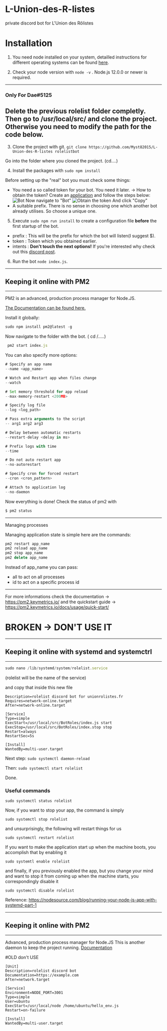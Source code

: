 # L-Union-des-R-listes
private discord bot for L'Union des Rôlistes

# Installation
1. You need node installed on your system, detailled instructions for different operating systems can be found [here](https://nodejs.org/en/download/).

2. Check your node version with ```node -v``` . Node.js 12.0.0 or newer is required.

-----------------------------------------
### Only For Dae#5125
Delete the previous rolelist folder completly. Then go to /usr/local/src/ and clone the project. Otherwise you need to modify the path for the code below.
-----------------------------------------

3. Clone the project with git. 
```git clone https://github.com/Myst82015/L-Union-des-R-listes rolelistbot```

Go into the folder where you cloned the project. (cd....)

4. Install the packages with ```sudo npm install```

Before setting up the "real" bot you must check some things:
 - You need a so called token for your bot. You need it later.
 -> How to obtain the token? Create an [application](https://discord.com/developers/applications) and follow the steps below:
 ![Bot](https://github.com/Myst82015/L-Union-des-R-listes/blob/main/assets/Screenshot_1.png)
 Now navigate to "Bot"
 ![Obtain the token](https://github.com/Myst82015/L-Union-des-R-listes/blob/main/assets/obtain_the_token%20-%20Kopie.jpg)
 And click "Copy"
- A suitable prefix. There is no sense in choosing one which another bot already utilises. So choose a unique one.

5. Execute ```sudo npm run install``` to create a configuration file **before** the first startup of the bot.
- prefix : This will be the prefix for which the bot will listen(I suggest $).
- token : Token which you obtained earlier.
- intents : **Don't touch the next options!** If you're interested why check out this [discord post](https://blog.discord.com/the-future-of-bots-on-discord-4e6e050ab52e).
 
6. Run the bot ```node index.js```.



-----------------------------------------
## Keeping it online with PM2
-----------------------------------------
PM2 is an advanced, production process manager for Node.JS.

[The Documentation can be found here.](https://pm2.keymetrics.io/)

Install it globally: 
```js
sudo npm install pm2@latest -g
```
Now navigate to the folder with the bot. ( cd /.....)
```js
 pm2 start index.js
```
You can also specify more options:

```js
# Specify an app name
--name <app_name>

# Watch and Restart app when files change
--watch

# Set memory threshold for app reload
--max-memory-restart <200MB>

# Specify log file
--log <log_path>

# Pass extra arguments to the script
-- arg1 arg2 arg3

# Delay between automatic restarts
--restart-delay <delay in ms>

# Prefix logs with time
--time

# Do not auto restart app
--no-autorestart

# Specify cron for forced restart
--cron <cron_pattern>

# Attach to application log
--no-daemon

```
Now everything is done! Check the status of pm2 with
```js
$ pm2 status
```
-----------------------------------------
Managing processes

Managing application state is simple here are the commands:
```js
pm2 restart app_name
pm2 reload app_name
pm2 stop app_name
pm2 delete app_name

```

Instead of app_name you can pass:

- all to act on all processes
- id to act on a specific process id
-----------------------------------------


For more informations check the documentation -> https://pm2.keymetrics.io/ and the quickstart guide -> https://pm2.keymetrics.io/docs/usage/quick-start/

# BROKEN -> DON'T USE IT
-----------------------------------------
## Keeping it online with systemd and systemctrl
-----------------------------------------


```js
sudo nano /lib/systemd/system/rolelist.service
```
(rolelist will be the name of the service)

and copy that inside this new file

```[Unit]
Description=rolelist discord bot for unionrolistes.fr
Requires=network-online.target
After=network-online.target

[Service]
Type=simple
ExecStart=/usr/local/src/BotRoles/index.js start
ExecStop=/usr/local/src/BotRoles/index.stop stop
Restart=always
RestartSec=5s

[Install]
WantedBy=multi-user.target
```


Next step: ```sudo systemctl daemon-reload```

Then: ```sudo systemctl start rolelist```

Done.

### Useful commands
```sudo systemctl status rolelist```

Now, if you want to stop your app, the command is simply

```sudo systemctl stop rolelist```

and unsurprisingly, the following will restart things for us

```sudo systemctl restart rolelist```

If you want to make the application start up when the machine boots, you accomplish that by enabling it

```sudo systemtl enable rolelist```

and finally, if you previously enabled the app, but you change your mind and want to stop it from coming up when the machine starts, you correspondingly disable it

```sudo systemctl disable rolelist```

Reference: https://nodesource.com/blog/running-your-node-js-app-with-systemd-part-1



-----------------------------------------
## Keeping it online with PM2
-----------------------------------------
Advanced, production process manager for Node.JS
This is another daemon to keep the project running.
[Documentation](https://pm2.keymetrics.io/)

#OLD don't USE
```
[Unit]
Description=rolelist discord bot
Documentation=https://example.com
After=network.target

[Service]
Environment=NODE_PORT=3001
Type=simple
User=ubuntu
ExecStart=/usr/local/node /home/ubuntu/hello_env.js
Restart=on-failure

[Install]
WantedBy=multi-user.target
```

